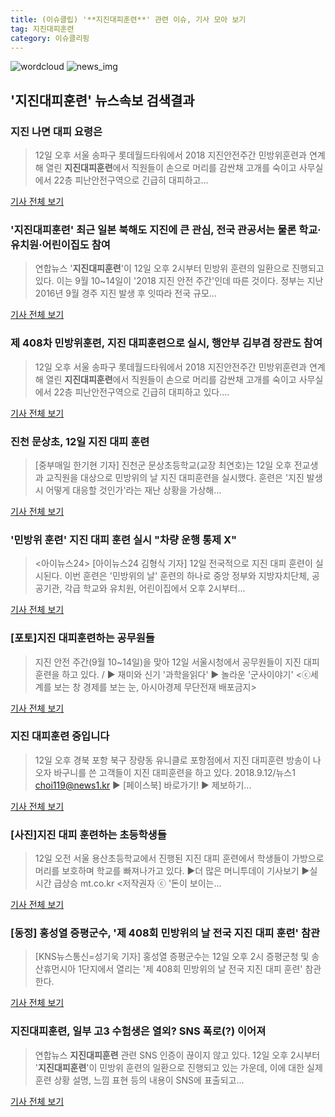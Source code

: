 ```yaml
---
title: (이슈클립) '**지진대피훈련**' 관련 이슈, 기사 모아 보기
tag: 지진대피훈련
category: 이슈클리핑
---
```

![wordcloud](https://s3.ap-northeast-2.amazonaws.com/lyrics101-wordcloud/2018-09-12-1536730443.png)
![news_img](https://user-images.githubusercontent.com/42597476/44507050-1206f400-a6e4-11e8-8d98-7ffbfebb353f.png)
## **'**지진대피훈련**'** 뉴스속보 검색결과
### 지진 나면 대피 요령은

>12일 오후 서울 송파구 롯데월드타워에서 2018 지진안전주간 민방위훈련과 연계해 열린 **지진대피훈련**에서 직원들이 손으로 머리를 감싼채 고개를 숙이고 사무실에서 22층 피난안전구역으로 긴급히 대피하고...

<a href="http://app.yonhapnews.co.kr/YNA/Basic/SNS/r.aspx?c=PYH20180912127100013&did=1196m" target="_blank">기사 전체 보기</a>

### '**지진대피훈련**' 최근 일본 북해도 지진에 큰 관심, 전국 관공서는 물론 학교·유치원·어린이집도 참여

>연합뉴스 '**지진대피훈련**'이 12일 오후 2시부터 민방위 훈련의 일환으로 진행되고 있다. 이는 9월 10~14일이 '2018 지진 안전 주간'인데 따른 것이다. 정부는 지난 2016년 9월 경주 지진 발생 후 잇따라 전국 규모...

<a href="http://news.imaeil.com/Society/2018091214073177719" target="_blank">기사 전체 보기</a>

### 제 408차 민방위훈련, 지진 대피훈련으로 실시, 행안부 김부겸 장관도 참여

>12일 오후 서울 송파구 롯데월드타워에서 2018 지진안전주간 민방위훈련과 연계해 열린 **지진대피훈련**에서 직원들이 손으로 머리를 감싼채 고개를 숙이고 사무실에서 22층 피난안전구역으로 긴급히 대피하고 있다....

<a href="http://sports.khan.co.kr/news/sk_index.html?art_id=201809121429003&sec_id=560101&pt=nv" target="_blank">기사 전체 보기</a>

### 진천 문상초, 12일 지진 대피 훈련

>[중부매일 한기현 기자] 진천군 문상초등학교(교장 최연호)는 12일 오후 전교생과 교직원을 대상으로 민방위의 날 지진 대피훈련을 실시했다. 훈련은 '지진 발생 시 어떻게 대응할 것인가'라는 재난 상황을 가상해...

<a href="http://www.jbnews.com/news/articleView.html?idxno=1217892" target="_blank">기사 전체 보기</a>

### '민방위 훈련' 지진 대피 훈련 실시 "차량 운행 통제 X"

><아이뉴스24> [아이뉴스24 김형식 기자] 12일 전국적으로 지진 대피 훈련이 실시된다. 이번 훈련은 '민방위의 날' 훈련의 하나로 중앙 정부와 지방자치단체, 공공기관, 각급 학교와 유치원, 어린이집에서 오후 2시부터...

<a href="http://www.inews24.com/php/news_view.php?g_serial=1125296&g_menu=050300&rrf=nv" target="_blank">기사 전체 보기</a>

### [포토]지진 대피훈련하는 공무원들

>지진 안전 주간(9월 10~14일)을 맞아 12일 서울시청에서 공무원들이 지진 대피 훈련을 하고 있다. / ▶ 재미와 신기 '과학을읽다' ▶ 놀라운 '군사이야기' <ⓒ세계를 보는 창 경제를 보는 눈, 아시아경제 무단전재 배포금지>

<a href="http://view.asiae.co.kr/news/view.htm?idxno=2018091214244222209" target="_blank">기사 전체 보기</a>

### 지진 대피훈련 중입니다

>12일 오후 경북 포항 북구 장량동 유니클로 포항점에서 지진 대피훈련 방송이 나오자 바구니를 쓴 고객들이 지진 대피훈련을 하고 있다. 2018.9.12/뉴스1 choi119@news1.kr ▶ [페이스북] 바로가기! ▶ 제보하기...

<a href="http://news1.kr/photos/view/?3296985" target="_blank">기사 전체 보기</a>

### [사진]지진 대피 훈련하는 초등학생들

>12일 오전 서울 용산초등학교에서 진행된 지진 대피 훈련에서 학생들이 가방으로 머리를 보호하며 학교를 빠져나가고 있다. ▶더 많은 머니투데이 기사보기 ▶실시간 급상승 mt.co.kr <저작권자 ⓒ '돈이 보이는...

<a href="http://news.mt.co.kr/mtview.php?no=2018091211165998524" target="_blank">기사 전체 보기</a>

### [동정] 홍성열 증평군수, '제 408회 민방위의 날 전국 지진 대피 훈련' 참관

>[KNS뉴스통신=성기욱 기자]  홍성열 증평군수는 12일 오후 2시 증평군청 및 송산휴먼시아 1단지에서 열리는 '제 408회 민방위의 날 전국 지진 대피 훈련' 참관한다.

<a href="http://www.kns.tv/news/articleView.html?idxno=469273" target="_blank">기사 전체 보기</a>

### **지진대피훈련**, 일부 고3 수험생은 열외? SNS 폭로(?) 이어져

>연합뉴스 **지진대피훈련** 관련 SNS 인증이 끊이지 않고 있다. 12일 오후 2시부터 '**지진대피훈련**'이 민방위 훈련의 일환으로 진행되고 있는 가운데, 이에 대한 실제 훈련 상황 설명, 느낌 표현 등의 내용이 SNS에 표출되고...

<a href="http://news.imaeil.com/Society/2018091214174605978" target="_blank">기사 전체 보기</a>


